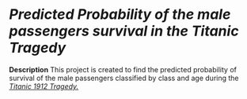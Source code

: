 # *Predicted Probability of the male passengers survival in the Titanic Tragedy*

**Description**
This project is created to find the predicted probability of survival of the male passengers classified by class and age during the [*Titanic 1912 Tragedy.*](https://en.wikipedia.org/wiki/Titanic) 


